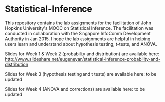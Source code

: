 # Statistical-Inference
This repository contains the lab assignments for the facilitation of John Hopkins University's MOOC on Statistical Inference. The facilitation was conducted in collaboration with the Singapore InfoComm Development Authority in Jan 2015. I hope the lab assignments are helpful in helping users learn and understand about hypothesis testing, t-tests, and ANOVA.

Slides for Week 1 & Week 2 (probability and distribution) are available here: http://www.slideshare.net/eugeneyan/statistical-inference-probability-and-distribution

Slides for Week 3 (hypothesis testing and t tests) are available here: to be updated

Slides for Week 4 (ANOVA and corrections) are available here: to be updated
